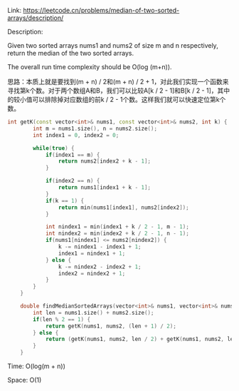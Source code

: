Link: https://leetcode.cn/problems/median-of-two-sorted-arrays/description/

Description:

Given two sorted arrays nums1 and nums2 of size m and n respectively, return the median of the two sorted arrays.

The overall run time complexity should be O(log (m+n)).

思路：本质上就是要找到(m + n) / 2和(m + n) / 2 + 1，对此我们实现一个函数来寻找第k个数。对于两个数组A和B，我们可以比较A[k / 2 - 1]和B[k / 2 - 1]，其中的较小值可以排除掉对应数组的前k / 2 - 1个数。这样我们就可以快速定位第k个数。

```c++
int getK(const vector<int>& nums1, const vector<int>& nums2, int k) {
        int m = nums1.size(), n = nums2.size();
        int index1 = 0, index2 = 0;

        while(true) {
            if(index1 == m) {
                return nums2[index2 + k - 1];
            }

            if(index2 == n) {
                return nums1[index1 + k - 1];
            }
            if(k == 1) {
                return min(nums1[index1], nums2[index2]);
            }

            int nindex1 = min(index1 + k / 2 - 1, m - 1);
            int nindex2 = min(index2 + k / 2 - 1, n - 1);
            if(nums1[nindex1] <= nums2[nindex2]) {
                k -= nindex1 - index1 + 1;
                index1 = nindex1 + 1;
            } else {
                k -= nindex2 - index2 + 1;
                index2 = nindex2 + 1;
            }
        }
    }

    double findMedianSortedArrays(vector<int>& nums1, vector<int>& nums2) {
        int len = nums1.size() + nums2.size();
        if(len % 2 == 1) {
            return getK(nums1, nums2, (len + 1) / 2);
        } else {
            return (getK(nums1, nums2, len / 2) + getK(nums1, nums2, len / 2 + 1)) / 2.0;
        }
    }
```

Time: O(log(m + n))

Space: O(1)
